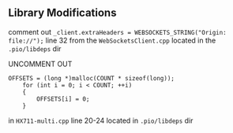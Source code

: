 ## Library Modifications
comment out `_client.extraHeaders = WEBSOCKETS_STRING("Origin: file://");` line 32 from the `WebSocketsClient.cpp` located in the `.pio/libdeps` dir 

UNCOMMENT OUT 
```
OFFSETS = (long *)malloc(COUNT * sizeof(long));
	for (int i = 0; i < COUNT; ++i)
	{
		OFFSETS[i] = 0;
	}
```
in `HX711-multi.cpp` line 20-24 located in `.pio/libdeps` dir